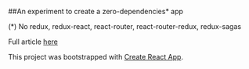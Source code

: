 ##An experiment to create a zero-dependencies\* app

(\*) No redux, redux-react, react-router, react-router-redux, redux-sagas

Full article [here](https://medium.com/@jawbfl/an-experiment-to-create-a-zero-dependancies-react-app-5b43be44eb86)

This project was bootstrapped with [Create React App](https://github.com/facebook/create-react-app).
